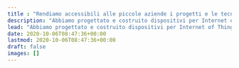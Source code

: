 ```yaml
---
title : "Rendiamo accessibili alle piccole aziende i progetti e le tecniche una volta esclusivo patrimonio delle multinazionali"
description: "Abbiamo progettato e costruito dispositivi per Internet of Things dall'esordio di Arduino. Inizia il tuo progetto con le idee giuste e fai funzionare il tuo hardware con il nostro software free."
lead: "Abbiamo progettato e costruito dispositivi per Internet of Things dall'esordio di Arduino. Con Robotdazero puoi condividere i dati dei tuoi progetti hardware usando la nostra app in Machine Learning."
date: 2020-10-06T08:47:36+00:00
lastmod: 2020-10-06T08:47:36+00:00
draft: false
images: []
---
```

